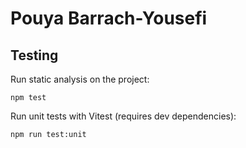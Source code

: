 # Pouya Barrach-Yousefi

## Testing

Run static analysis on the project:

```
npm test
```

Run unit tests with Vitest (requires dev dependencies):

```
npm run test:unit
```
